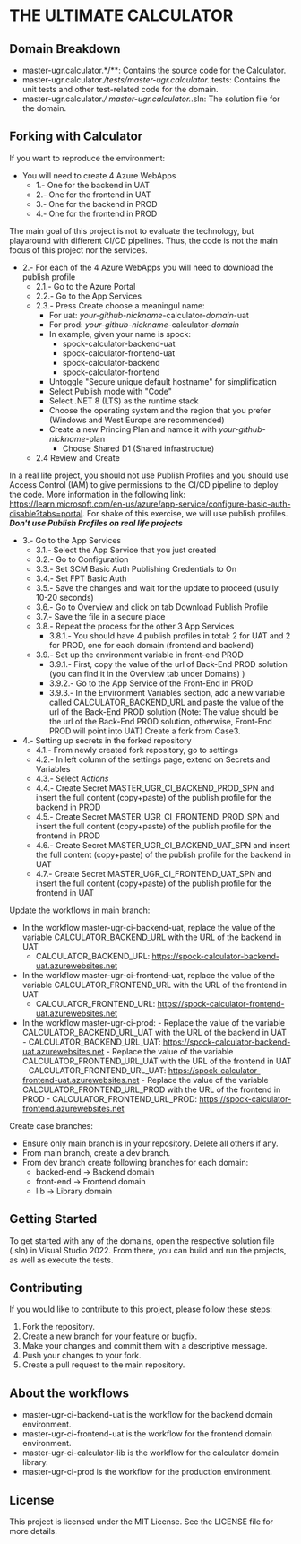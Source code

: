 # THE ULTIMATE CALCULATOR
## Domain Breakdown
- master-ugr.calculator.*/**: Contains the source code for the Calculator.
- master-ugr.calculator.*/tests/master-ugr.calculator.*.tests: Contains the unit tests and other test-related code for the domain.
- master-ugr.calculator.*/ master-ugr.calculator.*.sln: The solution file for the domain.

## Forking with Calculator
If you want to reproduce the environment:
- You will need to create 4 Azure WebApps
	- 1.- One for the backend in UAT
	- 2.- One for the frontend in UAT
	- 3.- One for the backend in PROD
	- 4.- One for the frontend in PROD

The main goal of this project is not to evaluate the technology, but playaround with different
CI/CD pipelines. Thus, the code is not the main focus of this project nor the services.


- 2.- For each of the 4 Azure WebApps you will need to download the publish profile
	- 2.1.- Go to the Azure Portal
	- 2.2.- Go to the App Services
	- 2.3.- Press Create choose a meaningul name:
		- For uat: *your-github-nickname*-calculator-*domain*-uat
		- For prod: *your-github-nickname*-calculator-*domain*
		- In example, given your name is spock:
			- spock-calculator-backend-uat
			- spock-calculator-frontend-uat
			- spock-calculator-backend
			- spock-calculator-frontend
		- Untoggle "Secure unique default hostname" for simplification
		- Select Publish mode with "Code"
		- Select .NET 8 (LTS) as the runtime stack
		- Choose the operating system and the region that you prefer (Windows and West Europe are recommended)
		- Create a new Princing Plan  and namce it with *your-github-nickname*-plan
			- Choose Shared D1 (Shared infrastructue)
	- 2.4 Review and Create

In a real life project, you should not use Publish Profiles and you should use Access Control (IAM) to give permissions to the CI/CD pipeline to deploy the code.
More information in the following link: https://learn.microsoft.com/en-us/azure/app-service/configure-basic-auth-disable?tabs=portal.
For shake of this exercise, we will use publish profiles. **_Don't use Publish Profiles on real life projects_**

 - 3.- Go to the App Services
	- 3.1.- Select the App Service that you just created
	- 3.2.- Go to Configuration
	- 3.3.- Set SCM Basic Auth Publishing Credentials to On
	- 3.4.- Set FPT Basic Auth
	- 3.5.- Save the changes and wait for the update to proceed (usully 10-20 seconds)
	- 3.6.- Go to Overview and click on tab Download Publish Profile
	- 3.7.- Save the file in a secure place
	- 3.8.- Repeat the process for the other 3 App Services
		- 3.8.1.- You should have 4 publish profiles in total: 2 for UAT and 2 for PROD, one for each domain (frontend and backend)
	- 3.9.- Set up the environment variable in front-end PROD
		- 3.9.1.- First, copy the value of the url of Back-End PROD solution (you can find it in the Overview tab under Domains) )
		- 3.9.2.- Go to the App Service of the Front-End in PROD
		- 3.9.3.- In the Environment Variables section, add a new variable called CALCULATOR_BACKEND_URL and paste the value of the url of the Back-End PROD solution
		(Note: The value should be the url of the Back-End PROD solution, otherwise, Front-End PROD will point into UAT)
Create a fork from Case3.
 - 4.- Setting up secrets in the forked repository
	- 4.1.- From newly created fork repository, go to settings
	- 4.2.- In left column of the settings page, extend on Secrets and Variables
	- 4.3.- Select *Actions*
	- 4.4.- Create Secret MASTER_UGR_CI_BACKEND_PROD_SPN and insert the full content (copy+paste) of the publish profile for the backend in PROD
	- 4.5.- Create Secret MASTER_UGR_CI_FRONTEND_PROD_SPN and insert the full content (copy+paste) of the publish profile for the frontend in PROD
	- 4.6.- Create Secret MASTER_UGR_CI_BACKEND_UAT_SPN and insert the full content (copy+paste) of the publish profile for the backend in UAT
	- 4.7.- Create Secret MASTER_UGR_CI_FRONTEND_UAT_SPN and insert the full content (copy+paste) of the publish profile for the frontend in UAT

Update the workflows in main branch:
  - In the workflow master-ugr-ci-backend-uat, replace the value of the variable CALCULATOR_BACKEND_URL with the URL of the backend in UAT
       - CALCULATOR_BACKEND_URL: https://spock-calculator-backend-uat.azurewebsites.net
  - In the workflow master-ugr-ci-frontend-uat, replace the value of the variable CALCULATOR_FRONTEND_URL with the URL of the frontend in UAT
	   - CALCULATOR_FRONTEND_URL: https://spock-calculator-frontend-uat.azurewebsites.net 
  - In the workflow master-ugr-ci-prod:
		- Replace the value of the variable CALCULATOR_BACKEND_URL_UAT with the URL of the backend in UAT
	         - CALCULATOR_BACKEND_URL_UAT: https://spock-calculator-backend-uat.azurewebsites.net
	    - Replace the value of the variable CALCULATOR_FRONTEND_URL_UAT with the URL of the frontend in UAT
			 - CALCULATOR_FRONTEND_URL_UAT: https://spock-calculator-frontend-uat.azurewebsites.net
	    - Replace the value of the variable CALCULATOR_FRONTEND_URL_PROD with the URL of the frontend in PROD
	         - CALCULATOR_FRONTEND_URL_PROD: https://spock-calculator-frontend.azurewebsites.net

Create case branches:
  - Ensure only main branch is in your repository. Delete all others if any.
  - From main branch, create a dev branch.
  - From dev branch create following branches for each domain:
	- backed-end -> Backend domain
	- front-end -> Frontend domain
	- lib -> Library domain

## Getting Started
To get started with any of the domains, open the respective solution file (.sln) in Visual Studio 2022. From there, you can build and run the projects, as well as execute the tests.

## Contributing
If you would like to contribute to this project, please follow these steps:
1. Fork the repository.
2. Create a new branch for your feature or bugfix.
3. Make your changes and commit them with a descriptive message.
4. Push your changes to your fork.
5. Create a pull request to the main repository.

## About the workflows
- master-ugr-ci-backend-uat is the workflow for the backend domain environment. 
- master-ugr-ci-frontend-uat is the workflow for the frontend domain environment.
- master-ugr-ci-calculator-lib is the workflow for the calculator domain library.
- master-ugr-ci-prod is the workflow for the production environment.


## License
This project is licensed under the MIT License. See the LICENSE file for more details.
